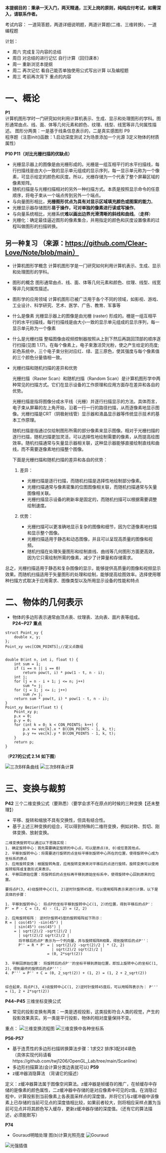 **本提纲目的：秉承一天入门，两天精通，三天上岗的原则，纯纯应付考试，如需深入，请联系作者。**

考试内容：
一道简答题，两道详细说明题，两道计算题(二维、三维转换)，一道编程题

计划：
- 周六  完成复习内容的总结
- 周日 对总结的进行记忆  自行计算（回归课本）
- 周一 重新浏览本提纲
- 周二 再次记忆 看自己能否单独使用公式写出计算  以及编程题
- 周三 考前再次背下 重点的内容   

# 一、概论

**P1**  
计算机图形学时一门研究如何利用计算机表示、生成、显示和处理图形的学科。图形通常由点、线、面、体等几何元素和颜色、纹理、线型、线宽等非几何属性描述。
图形分两类：一是基于线条信息表示的，二是真实感图形
P9  
程序题（注意init()函数：1.启动深度测试 2为场景添加一个光源 3定义物体的材质属性）

**P10  P11（对比光栅扫描的优缺点）**

- 光栅显示器上的图像是由光栅形成的。光栅是一组互相平行的水平扫描线，每行扫描线是由大小一致的显示单元组成的显示序列，每一显示单元称为一个像素，可显示给定的颜色和灰度。所以，光栅存储为一个代表了整个屏幕区域的像素矩阵。
- 随机扫描是与光栅扫描相对的另外一种扫描方式。本质是按照显示命令的任意顺序，将电子束从一个端点传到另外一个端点。
- 与向量图形相比，**光栅图形优点为具有对显示区域填充颜色或图案的能力**。
- 光栅显示器存储图形**易于操作，可对单独的像素进行读或写操作**。
- 与向量系统相比，光栅系统**难以画出边界光滑清晰的斜线和曲线**。（**走样**）
- 光栅化：确定最佳逼近图形的像素集合，并用指定的颜色和灰度设置像素的过程叫做图形的扫描转换。

## 另一种复习  （来源：https://github.com/Clear-Love/Note/blob/main）
- 计算机图形学概念 计算机图形学是⼀⻔研究如何利⽤计算机表示、⽣成、显示和处理图形的学科。
    
- 图形的概念 图形通常由点、线、⾯、体等⼏何元素和颜⾊、纹理、线型、线宽等⾮⼏何属性描述。
    
- 图形学的应用领域 计算机图形已被⼴泛⽤于各个不同的领域，如影视、游戏、⼯业设计、科学研究、艺术、医学、⼴告、教育、军事等
    
- 什么是像素 光栅显示器上的图像是由光栅 (raster) 形成的。栅是一组互相平行的水平扫描线，每行扫描线是由大小一致的显示单元组成的显示序列，每一显示单元称为一个像素
    
- 什么是光栅扫描 整幅图像由视频控制器按照从上到下然后再跳回顶部的顺序逐行扫描(见图 1.17)。在每个像素上，电子束激活荧光粉，使之产生给定的亮度;彩色系统中，三个电子束分别对应红、绿、蓝三原色，使其强度与每个像素值的三个颜色分量值相一致。
    
- 光栅扫描和随机扫描的差异和优势
    
    光栅扫描（Raster Scan）和随机扫描（Random Scan）是计算机图形学中两种常见的扫描方式。它们在显示设备的工作原理和应用方面存在差异和各自的优势。
    
    光栅扫描是指将图像分成水平线（光栅）并逐行扫描显示的方法。具体而言，电子束从屏幕的左上角开始，沿着一行一行的路径扫描，从而逐像素地显示图像。光栅扫描是CRT（阴极射线管）显示器和液晶显示器等传统显示技术的基本工作原理。
    
    随机扫描是指通过仅绘制图形所需的部分像素来显示图像。相对于光栅扫描的逐行扫描，随机扫描更加灵活，可以选择性地绘制需要的像素，从而提高绘图效率。随机扫描通常与矢量显示器相关联，这种显示器能够直接绘制直线和曲线，而不需要逐像素地扫描整个图像。
    
    下面是光栅扫描和随机扫描的差异和各自的优势：
    
    1. 差异：
        
        - 光栅扫描是逐行扫描，而随机扫描是选择性地绘制部分像素。
        - 光栅扫描通常与像素密集的位图图像相关联，而随机扫描通常与矢量图像相关联。
        - 光栅扫描显示设备的刷新率是固定的，而随机扫描可以根据需要调整绘制速度。
    2. 优势：
        
        - 光栅扫描可以更准确地显示复杂的图像和细节，因为它逐像素地扫描和显示整个图像。
        - 光栅扫描适用于静态和动态图像，并且可以呈现高质量的图像和视频。
        - 随机扫描在处理矢量图形和绘制直线、曲线等几何图形方面更高效，因为它只需绘制所需的像素，减少了计算量和存储需求。

总之，光栅扫描适用于静态和复杂图像的显示，能够提供高质量的图像和视频显示效果。而随机扫描适用于矢量图形的处理和绘制，能够提高绘图效率。选择使用哪种扫描方式取决于应用需求、图像类型以及所用显示设备的性能和特点

# 二、物体的几何表示

- 物体的多边形表示通常由顶点表、纹理表、法向表、面片表等组成。
**P24~P27** **重点**
```
struct Point_xy {
    double x, y;
};
Point_xy vec[CON_POINTS];//定义点数组


double B(int n, int i, float t) {
    int sum = 1;
    if (i == n || i == 0)
        return pow(t, i) * pow(1 - t, n - i);
    int j;
    for (j = n - i + 1; j <= n; j++)
        sum *= j;
    for (j = 1; j <= i; j++)
        sum /= j;
    return sum * pow(t, i) * pow(1 - t, n - i);
}
Point_xy Bezier(float t) {
    Point_xy p;
    p.x = 0;
    p.y = 0;
    for (int k = 0; k < CON_POINTS; k++) {
        p.x += vec[k].x * B(CON_POINTS - 1, k, t);
        p.y += vec[k].y * B(CON_POINTS - 1, k, t);
    }
    return p;
}
```
（**P27的公式 2.14  如下图**）

![三次B样条曲线](images/三次B样条曲线.png)
![三次B样条计算](images/三次B样条计算.png)


# 三、变换与裁剪

**P42**  三个二维变换公式（要熟悉）（要学会求不在原点的时候的三种变换【还未整理】）
- 平移、旋转和缩放不具有交换性，但具有结合性。
- 基于上述三种变换的组合，可以得到特殊的二维符变换，例如对称、剪切、刚体变换、放射变换。

```
二维变换旋转可以通过以下思路实现：
1. 确定旋转中心：首先需要确定旋转的中心点，可以是原点(0, 0)或任意其他点。
2. 平移到旋转中心：将需要进行旋转的点坐标平移到旋转中心所在的位置，使得旋转中心成为坐标系的原点  
3. 应用旋转变换：根据旋转角度，应用旋转变换来对平移后的点进行旋转。旋转变换可以使用旋转矩阵或复数形式来表示。
4. 平移回原始位置：将旋转后的点坐标再平移到原始坐标系中，使得旋转中心回到原来的位置。
```
```
要将点P(3, 4)绕旋转中心C(1, 2)逆时针旋转45度，可以使用矩阵表示来进行计算。以下是具体的步骤：

1. 平移到旋转中心： 将点P的坐标平移到旋转中心C(1, 2)的位置，得到平移后的点P'：
P' = P - C = (3, 4) - (1, 2) = (2, 2)
    
2. 应用旋转矩阵： 逆时针旋转45度的旋转矩阵如下所示： 
R = | cos(45°) -sin(45°) | 
    | sin(45°) cos(45°) | 
    = | sqrt(2)/2 -sqrt(2)/2 | 
      | sqrt(2)/2 sqrt(2)/2 | 
      将平移后的点P'表示为一个列向量，并与旋转矩阵R相乘，得到旋转后的点P''：
	  P'' = R * P' = | sqrt(2)/2 -sqrt(2)/2 | * (2, 2)
	                 | sqrt(2)/2 sqrt(2)/2 |
				   = (0, 2*sqrt(2))
    
3. 平移回原始位置： 将旋转后的点P''的坐标平移到原始位置，即加上旋转中心的坐标C(1, 2)，得到最终的旋转后的点P'''：
4. P''' = P'' + C = (0, 2_sqrt(2)) + (1, 2) = (1, 2 + 2_sqrt(2))
    

综合起来，将点P(3, 4)绕旋转中心C(1, 2)逆时针旋转45度后，可以用矩阵表示为： P''' = (1, 2 + 2*sqrt(2))
```

**P44~P45**  三维坐标变换公式
- 常见的投影变换有两类：一类是透视投影，这类投影符合人类的视觉，产生的投影效果真实。另一类是平行投影，物体的相对度量保持不变。

重点：
![三维变换流程图](images/三维变换流程图.jpg)
![三维变换中各种坐标系](images/三维变换中各种坐标系.jpg)


**P56-P57** 
- 基于连贯性的多边形扫描转换算法步骤：1求交2 排序3配对4填色  
（具体实现代码请看https://github.com/twj1206/OpenGL_Lab/tree/main/Scanline）
- 多边形扫描算法(会计算分类边表就可以)
**P59**
- z缓冲器消隐算法  （背诵它的描述）

定义：z缓冲器算法属于图像空间算法。z缓冲器是帧缓存的推广，在帧缓存中存储的是像素的颜色属性，二z缓冲器中存储的是对应像素中可见的z值。在消隐过程中，计算投影到当前像素上各表面采样点的深度值，并将它们与z缓冲器中该像素上已存储的当前可见点的深度值相比较，如果前者较大，则将相应采样点置为当前可见点并将其颜色写入缓存，更新z缓冲器存储的深度值。（还有它的算法描述，必须能默写）

**P74**
- Gouraud明暗处理  图(b)计算光照亮度 
![Gouraud](images/Gouraud明暗处理.png)

![光强插值](images/光强插值.png)

